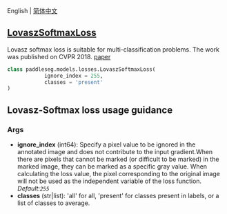 English | [简体中文](LovaszSoftmaxLoss_cn.md)
## [LovaszSoftmaxLoss](../../../paddleseg/models/losses/lovasz_loss.py)

Lovasz softmax loss is suitable for multi-classification problems. The work was published on CVPR 2018.
[paper](https://openaccess.thecvf.com/content_cvpr_2018/html/Berman_The_LovaSz-Softmax_Loss_CVPR_2018_paper.html)

```python
class paddleseg.models.losses.LovaszSoftmaxLoss(
            ignore_index = 255,
            classes = 'present'
)
```

## Lovasz-Softmax loss usage guidance

### Args
* **ignore_index** (int64): Specify a pixel value to be ignored in the annotated image
            and does not contribute to the input gradient.When there are pixels that cannot be marked (or difficult to be marked) in the marked image, they can be marked as a specific gray value. When calculating the loss value, the pixel corresponding to the original image will not be used as the independent variable of the loss function. *Default:``255``*
* **classes** (str|list): 'all' for all, 'present' for classes present in labels, or a list of classes to average.

